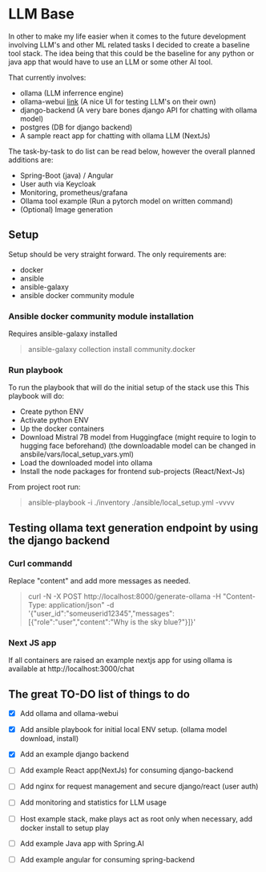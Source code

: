 # LLM Base
In other to make my life easier when it comes to the future development involving LLM's and other ML related tasks I decided to create a baseline tool stack. The idea being that this could be the baseline for any python or java app that would have to use an LLM or some other AI tool.

That currently involves:
- ollama (LLM inferrence engine)
- ollama-webui [link](https://github.com/open-webui/open-webui) (A nice UI for testing LLM's on their own)
- django-backend (A very bare bones django API for chatting with ollama model)
- postgres (DB for django backend)
- A sample react app for chatting with ollama LLM (NextJs)

The task-by-task to do list can be read below, however the overall planned additions are:
- Spring-Boot (java) / Angular
- User auth via Keycloak
- Monitoring, prometheus/grafana
- Ollama tool example (Run a pytorch model on written command)
- (Optional) Image generation


## Setup
Setup should be very straight forward.
The only requirements are: 
- docker
- ansible
- ansible-galaxy
- ansible docker community module

### Ansible docker community module installation
Requires ansible-galaxy installed
>ansible-galaxy collection install community.docker

### Run playbook
To run the playbook that will do the initial setup of the stack use this
This playbook will do:
- Create python ENV
- Activate python ENV
- Up the docker containers
- Download Mistral 7B model from Huggingface (might require to login to hugging face beforehand) (the downloadable model can be changed in ansbile/vars/local_setup_vars.yml)
- Load the downloaded model into ollama
- Install the node packages for frontend sub-projects (React/Next-Js)

From project root run:
> ansible-playbook -i ./inventory ./ansible/local_setup.yml -vvvv


## Testing ollama text generation endpoint by using the django backend

### Curl commandd
Replace "content" and add more messages as needed.

> curl -N -X POST http://localhost:8000/generate-ollama -H "Content-Type: application/json" -d '{"user_id":"someuserid12345","messages":[{"role":"user","content":"Why is the sky blue?"}]}'

### Next JS app
If all containers are raised an example nextjs app for using ollama is available at http://localhost:3000/chat 

## The great TO-DO list of things to do
- [x] Add ollama and ollama-webui
- [x] Add ansible playbook for initial local ENV setup. (ollama model download, install)
- [x] Add an example django backend
- [ ] Add example React app(NextJs) for consuming django-backend
- [ ] Add nginx for request management and secure django/react (user auth)
- [ ] Add monitoring and statistics for LLM usage
- [ ] Host example stack, make plays act as root only when necessary, add docker install to setup play
- [ ] Add example Java app with Spring.AI
- [ ] Add example angular for consuming spring-backend

